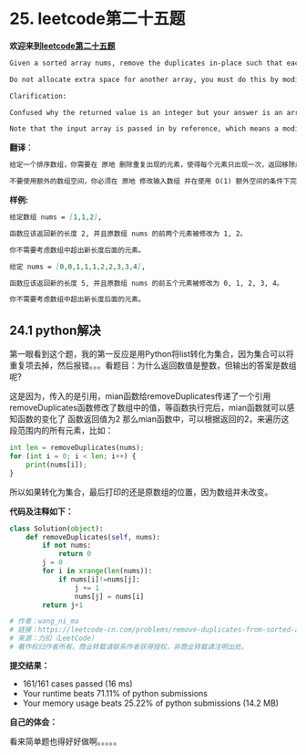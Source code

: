 # 25. leetcode第二十五题

**欢迎来到[leetcode第二十五题](https://leetcode-cn.com/problems/remove-duplicates-from-sorted-array/)**

```markdown
Given a sorted array nums, remove the duplicates in-place such that each element appears only once and returns the new length.

Do not allocate extra space for another array, you must do this by modifying the input array in-place with O(1) extra memory.

Clarification:

Confused why the returned value is an integer but your answer is an array?

Note that the input array is passed in by reference, which means a modification to the input array will be known to the caller as well.
```

**翻译**：

```markdown
给定一个排序数组，你需要在 原地 删除重复出现的元素，使得每个元素只出现一次，返回移除后数组的新长度。

不要使用额外的数组空间，你必须在 原地 修改输入数组 并在使用 O(1) 额外空间的条件下完成。
```

**样例:**

```markdown
给定数组 nums = [1,1,2], 

函数应该返回新的长度 2, 并且原数组 nums 的前两个元素被修改为 1, 2。 

你不需要考虑数组中超出新长度后面的元素。

给定 nums = [0,0,1,1,1,2,2,3,3,4],

函数应该返回新的长度 5, 并且原数组 nums 的前五个元素被修改为 0, 1, 2, 3, 4。

你不需要考虑数组中超出新长度后面的元素。
```

## 24.1 python解决	

第一眼看到这个题，我的第一反应是用Python将list转化为集合，因为集合可以将重复项去掉，然后报错。。。看题目：为什么返回数值是整数，但输出的答案是数组呢?

这是因为，传入的是引用，mian函数给removeDuplicates传递了一个引用
removeDuplicates函数修改了数组中的值，等函数执行完后，mian函数就可以感知函数的变化了
函数返回值为2
那么mian函数中，可以根据返回的2，来遍历这段范围内的所有元素，比如：

```python
int len = removeDuplicates(nums);
for (int i = 0; i < len; i++) {
    print(nums[i]);
}
```

所以如果转化为集合，最后打印的还是原数组的位置，因为数组并未改变。

**代码及注释如下：**

```python
class Solution(object):
    def removeDuplicates(self, nums):
        if not nums:
            return 0
        j = 0
        for i in xrange(len(nums)):
            if nums[i]!=nums[j]:
                j += 1
                nums[j] = nums[i]
        return j+1

# 作者：wang_ni_ma
# 链接：https://leetcode-cn.com/problems/remove-duplicates-from-sorted-array/solution/duo-tu-yan-shi-26shan-chu-pai-xu-shu-zu-zhong-de-z/
# 来源：力扣（LeetCode）
# 著作权归作者所有。商业转载请联系作者获得授权，非商业转载请注明出处。
```

**提交结果：**

- 161/161 cases passed (16 ms)
- Your runtime beats 71.11% of python submissions
- Your memory usage beats 25.22% of python submissions (14.2 MB)

**自己的体会：**

看来简单题也得好好做啊。。。。。
